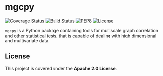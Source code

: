 # mgcpy

[![Coverage Status](https://coveralls.io/repos/github/NeuroDataDesign/mgcpy/badge.svg?branch=satish)](https://coveralls.io/github/NeuroDataDesign/mgcpy?branch=satish)
[![Build Status](https://travis-ci.com/NeuroDataDesign/mgcpy.svg?branch=satish)](https://travis-ci.com/NeuroDataDesign/mgcpy)
[![PEP8](https://img.shields.io/badge/code%20style-pep8-orange.svg)](https://www.python.org/dev/peps/pep-0008/)
[![License](https://img.shields.io/badge/License-Apache%202.0-blue.svg)](https://opensource.org/licenses/Apache-2.0)

`mgcpy` is a Python package containing tools for multiscale graph correlation and other statistical tests, that is capable of dealing with high dimensional and multivariate data.

## License

This project is covered under the **Apache 2.0 License**.
